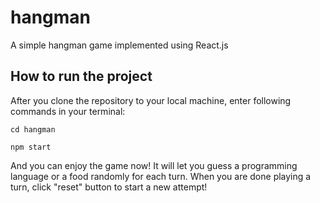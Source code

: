 # hangman
A simple hangman game implemented using React.js

## How to run the project ##
After you clone the repository to your local machine, enter following commands in your terminal:

``` cd hangman ```

``` npm start ```

And you can enjoy the game now! It will let you guess a programming language or a food randomly for each turn. When you are done playing a turn, click "reset" button to start a new attempt!
